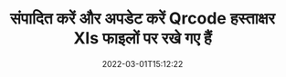 ---
############################# Static ############################
layout: "auto-gen-signature"
date: 2022-03-01T15:12:22
draft: false
operation: Update
signaturetype: Qrcode
fileformat: Xls
productName: .NET
lang: hi
productCode: net
otherformats: pdf doc docx docm dot dotm dotx odt ott rtf xls xlsx xlsm xlsb csv ods ots xltx xltm ppt pptx pps ppsx odp otp potx potm pptm ppsm
breadcrumb: Put Qrcode signature on Xls for C#

############################# Head ############################
head_title: "Qrcode Xls फाइलों पर रखे गए हस्ताक्षरों को C# के साथ अपडेट करें"
head_description: "हस्ताक्षरित Xls दस्तावेज़ों में Qrcode हस्ताक्षर अद्यतन के लिए .NET कोड को समझने के लिए सरल और आसान का उपयोग करें।"

############################# Header ############################
title: "संपादित करें और अपडेट करें Qrcode हस्ताक्षर Xls फाइलों पर रखे गए हैं"
description: ".NET के लिए API Qrcode हस्ताक्षरों को Xls दस्तावेज़ों में अपडेट करने की कार्यक्षमता प्रदान करता है। C# कोड की दो पंक्तियों के साथ अपने Xls दस्तावेज़ों के अंदर ई-हस्ताक्षर जल्दी और आसानी से अपडेट करें।"
bg_image: "https://cms.admin.containerize.com/templates/aspose/App_Themes/V3/images/bg/header1.png"
bg_overlay: false
button:
    enable: true

############################# SubMenu ############################
submenu:
    enable: true

    left:
        img_alt: "GroupDocs.Signature for .NET"
        image: "https://cms.admin.containerize.com/templates/groupdocs/images/product-logos/90x90-noborder/groupdocs-signature-net.png"
        product: "GroupDocs.Signature"
        platform: ".NET"



############################# About ############################
about:
    enable: true
    title: "GroupDocs.Signature for .NET API सुविधाओं के बारे में जानें"
    content: |
        [GroupDocs.Signature for .NET](https://products.groupdocs.com/signature/net/) API कार्यक्षमता में इलेक्ट्रॉनिक हस्ताक्षरों का उपयोग करके मांग दस्तावेज़ स्वरूपों में संसाधित करने के लिए साधनों का विशाल चयन शामिल है। टेक्स्ट, इमेज, डिजिटल सर्टिफिकेट, बारकोड, क्यूआर-कोड, स्टैम्प या मेटाडेटा जैसे ई-हस्ताक्षर के व्यापक स्पेक्ट्रम समर्थित हैं। ग्राहक PDF, MS Word दस्तावेज़, MS Excel कार्यपुस्तिका, MS PowerPoint प्रस्तुतियों, Adobe Photoshop फ़ाइलों और विभिन्न छवि प्रारूपों में डिजिटल हस्ताक्षर जोड़, हटा, संपादित, मान्य या खोज सकते हैं। कई उपयोगी सुविधाएँ और सेटिंग्स उपलब्ध हैं।
    

############################# Steps ############################
steps:
    enable: true
    title_left: "अपने Xls दस्तावेज़ में Qrcode हस्ताक्षर कैसे बदलें"
    content_left: |
        [GroupDocs.Signature for .NET](https://products.groupdocs.com/signature/net/) में Qrcode दस्तावेज़ों पर रखे गए Qrcode हस्ताक्षरों को अपडेट करने जैसी उपयोगी सुविधाएं शामिल हैं। अतिरिक्त कोड के बिना हस्ताक्षर सुविधाओं को बदलना संभव बनाता है।
        
        * आरंभ करने के लिए, एक दस्तावेज़ के लिए एक कंस्ट्रक्टर पैरामीटर पथ के रूप में पासिंग सिग्नेचर ऑब्जेक्ट बनाएं जिसे अपडेट किया जाना चाहिए।
        * फिर, एक उपयुक्त विशेष हस्ताक्षर वस्तु को तुरंत चालू करें और इसके पहचानकर्ता और गुणों को सेट करें जिन्हें बदलने की आवश्यकता है।
        * अंत में, सिग्नेचर की अपडेट विधि को विशेष सिग्नेचर ऑब्जेक्ट पास करते हुए कॉल करें।
        * अपने नोटिस में परिणाम अपडेट करने की प्रक्रिया करें।

    title_right: "सिस्टम आवश्यकताएं"
    content_right: |
        GroupDocs.Signature for .NET सभी प्रमुख प्लेटफॉर्म और ऑपरेटिंग सिस्टम पर समर्थित हैं। नीचे दिए गए कोड को निष्पादित करने से पहले, कृपया सुनिश्चित करें कि आपके सिस्टम पर निम्नलिखित पूर्वापेक्षाएँ स्थापित हैं।

        * ऑपरेटिंग सिस्टम: माइक्रोसॉफ्ट विंडोज, लिनक्स, मैकओएस
        * विकास परिवेश: Microsoft Visual Studio, Xamarin, MonoDevelop
        * Frameworks: .NET Framework, .NET Standard, .NET Core, Mono
        * [Nuget](https://www.nuget.org/packages/groupdocs.signature) से GroupDocs.Signature for .NET का नवीनतम संस्करण डाउनलोड करें
         
    code: |
        ```csharp    
                
        // Set up input Xls file
        string filePath = "input.xls";

        // Instantiate Signature for input file
        using (GroupDocs.Signature.Signature signature = new GroupDocs.Signature.Signature(filePath))
        {
                // Id of signature which is supposed to be updated
                // such Id might be got as a result of search operation
                string id = "eff64a14-dad9-47b0-88e5-2ee4e3604e71";

                // provide signature features to update
                // set up particular signature id
                QrCodeSignature signatureToUpdate = new QrCodeSignature(id)
                {
                    // specify signature width
                    Width = 200,
                    // specify signature height
                    Height = 200,
                    // set left position
                    Left = 120,
                    // set top position
                    Top = 160
                };

                // update signature
                bool updateResult = signature.Update(signatureToUpdate);

                // process updation result
                if (updateResult)
                {
                    Console.WriteLine("Signature was updated successfully!");
                }
        }

        ```

############################# Demos ############################
demos:
    enable: true
    title: "दस्तावेज़ पृष्ठों पर Qrcode हस्ताक्षर अपडेट करना - लाइव डेमो"
    content: |
       [GroupDocs.Signature App](https://products.groupdocs.app/signature/family) वेबसाइट पर जाकर Xls दस्तावेज़ के विभिन्न इलेक्ट्रॉनिक हस्ताक्षरों को अभी संपादित करें।          

############################# More Formats ############################
more_formats:
    enable: true
    title: "C# के माध्यम से विभिन्न Qrcode हस्ताक्षर अपडेट करें"
    content: |
        "विभिन्न दस्तावेज़ स्वरूपों में रखे गए डिजिटल हस्ताक्षरों का संपादन। अतिरिक्त कोड के बिना हस्ताक्षर डेटा अपडेट करें।"
    format: 
       
       
back_to_top:
    enable: true
---